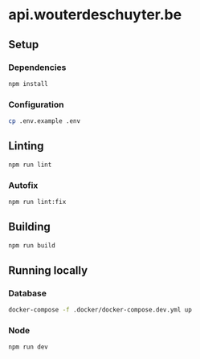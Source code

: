 # api.wouterdeschuyter.be

## Setup

### Dependencies

```bash
npm install
```

### Configuration

```bash
cp .env.example .env
```

## Linting

```bash
npm run lint
```

### Autofix

```bash
npm run lint:fix
```

## Building

```bash
npm run build
```

## Running locally

### Database

```bash
docker-compose -f .docker/docker-compose.dev.yml up
```

### Node

```bash
npm run dev
```
